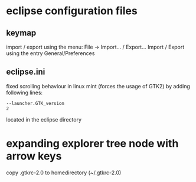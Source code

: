 # eclipse configuration files

## keymap
import / export using the menu: File -> Import... / Export...
Import / Export using the entry General/Preferences

## eclipse.ini
fixed scrolling behaviour in linux mint (forces the usage of GTK2) by adding following lines:

    --launcher.GTK_version
    2

located in the eclipse directory 

# expanding explorer tree node with arrow keys
copy .gtkrc-2.0 to homedirectory (~/.gtkrc-2.0)
